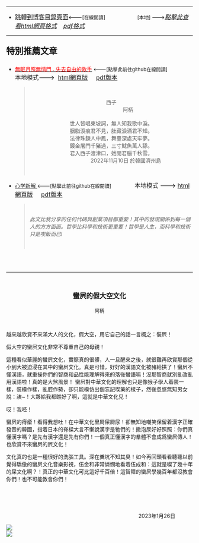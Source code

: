 ****
- [<font size=3>跳轉到博客目錄頁面</font>](../../tableOfContent.md)<---[<font size=2>在線閱讀</font>]&nbsp;&nbsp; &nbsp; &nbsp; &nbsp; &nbsp; &nbsp; &nbsp; &nbsp; &nbsp;&nbsp; &nbsp;  <font size=2> [本地] ---></font><font size=3>[*_點擊此查看html網頁格式_*](../../tableOfContent.html)&nbsp; &nbsp; [*_pdf格式_*](../../tableOfContent.md.pdf)</font>
****

### <p style="font-size: 23px; font-weight:900;">特別推薦文章</p>

- [<font color=red>無眠月照無情門 . 失去自由的歌手</font>](https://github.com/brianwchh/worldofheart/blob/main/md_and_html/%E7%84%A1%E7%9C%A0%E6%9C%88%E7%85%A7%E7%84%A1%E6%83%85%E9%96%80.md)<font size=2> <---[點擊此前往github在線閱讀]</font> &nbsp;&nbsp;&nbsp;&nbsp;&nbsp;&nbsp;&nbsp;&nbsp;&nbsp;&nbsp;&nbsp;&nbsp;&nbsp;&nbsp;&nbsp; <font size=3>本地模式---> &nbsp;[html網頁版](../../md_and_html/無眠月照無情門.html) &nbsp;&nbsp;&nbsp; [pdf版本](../../md_and_html/無眠月照無情門.md.pdf) </font>

    > </br><p align="center">西子</br>&nbsp;&nbsp;&nbsp;&nbsp;&nbsp;&nbsp;&nbsp;&nbsp;&nbsp;&nbsp;&nbsp;&nbsp;&nbsp;&nbsp;&nbsp;&nbsp;&nbsp;&nbsp;&nbsp;&nbsp;&nbsp;&nbsp;&nbsp;阿柄</br></br>世人皆唱東坡詞，無人知我歌中淚。</br>胭脂淚痕君不見，肚藏淚酒君不知。</br>法律珠鍊人中鳳，舞臺深處天牢夢。</br>鍍金屠門千豬過，三寸魷魚萬人舔。</br>君入西子渡津口，她閱君腦千秋雪。</br>&nbsp;&nbsp;&nbsp;&nbsp;&nbsp;&nbsp;&nbsp;&nbsp;&nbsp;&nbsp;&nbsp;&nbsp;&nbsp;&nbsp;&nbsp;&nbsp;&nbsp;&nbsp;&nbsp;&nbsp;2022年11月10日 於韓國濟州島</p></br>
    
-  [心学新解 ](https://github.com/brianwchh/worldofheart)<font size=2><---[點擊此前往github在線閱讀]</font>&nbsp;&nbsp;&nbsp;&nbsp;&nbsp;&nbsp;&nbsp;&nbsp;&nbsp;&nbsp;&nbsp;&nbsp;&nbsp;&nbsp;&nbsp; <font size=3>本地模式 --->&nbsp;[html網頁版](../../md_and_html/心學新解.html) &nbsp;&nbsp;&nbsp; [pdf版本](../../md_and_html/心學新解.md.pdf) </font>

    > </br>*_<span><p> 此文比我分享的任何代碼與創業項目都重要！其中的發現關係到每一個人的方方面面。哲學比科學和技術更重要！哲學是人生，而科學和技術只是喫飯而已!</p></span>_*</br>

    </br>
    </br>

****

</br>

****<p align="center" style="font-size: large;">蠻屄的假大空文化</p>****

<p align="center" style="font-size: small;">阿柄</p>

</br>


<div align="left">
<p >
越來越欣賞不來滿大人的文化，假大空，用它自己的話一言概之：裝屄！   </p>
<p >假大空的蠻屄文化非常不尊重自己的母親！ </p>
<p >這種看似華麗的蠻屄文化，實際真的很髒，人一旦醒來之後，就很難再欣賞那個從小到大被迫浸在其中的蠻屄文化。真是可惜，好好的漢語文化被豬給拱了！蠻屄不懂漢語，就重操你們的智商和品性能理解得來的落後蠻語嘛！沒那智商就別亂改亂用漢語啦！真的是大煞風景！
蠻屄對中華文化的理解也只是像猴子學人着裝一樣，裝模作樣，亂腔作勢，卻只能模仿出個忘記喫藥的樣子，然後忽悠無知男女說：誒~！大夥給我都瞧好了啊，這就是中華文化兒！</p>
<p >哎！我呸！</p>
<p >蠻屄的痔瘡！看得我想吐！在中華文化里屙屎屙尿！卻無知地嘲笑保留着漢字正確發音的韓國，指着日本的脊樑大言不慚說漢字是牠們的！撒泡尿好好照照：你們真懂漢字嗎？是先有漢字還是先有你們！一個真正懂漢字的羣體不會成爲蠻屄傳人！也欣賞不來蠻屄的屄文化！</p>
<p >文化真的也是一種很好的洗腦工具。深在糞坑不知其臭！如今再回頭看看聽聽以前覺得驕傲的蠻屄文化音樂影視，伍金和非常憐憫地看着伍成和：這就是喫了幾十年的屎文化啊？！真正的中華文化可比這好千百倍！這智障的蠻屄學幾百年都沒教會你們！也不可能教會你們！</p>

</p>

</br>
</br>

</br>




<p align="right"> 2023年1月26日 &nbsp;&nbsp;&nbsp;&nbsp;&nbsp;&nbsp;&nbsp;&nbsp;&nbsp;&nbsp;&nbsp; </p>
</div>


<!-- image area, flex to make it center,it may not work for github, for html and pdf rendering only -->
<div align="center" style="page-break-inside: avoid; margin-top:1px; margin-bottom:1px;"> <!-- pictureWrapper_div add this only to make the bendan github understand -->
  <div class="ImageWrapperFlex" >
   <div class="FlexSide"  ></div>
   <image class="FlexImage"   src='./images/jzy.jpg'/>
   <div class="FlexSide" ></div>
  </div>
  <p align="center" style="margin:0px;">   </p> 
</div> <!-- end pictureWrapper_div -->

<!-- image area, flex to make it center,it may not work for github, for html and pdf rendering only -->
<div align="center" style="page-break-inside: avoid; margin-top:1px; margin-bottom:1px;"> <!-- pictureWrapper_div add this only to make the bendan github understand -->
  <div class="ImageWrapperFlex" >
   <div class="FlexSide"  ></div>
   <image class="FlexImage"   src='../images/bubble.png'/>
   <div class="FlexSide" ></div>
  </div>
  <p align="center" style="margin:0px;">   </p> 
</div> <!-- end pictureWrapper_div -->

</br>
</br>

<style>

.ImageWrapperFlex {
    display: flex; 
    flex-direction: row; 
    margin-top: 1px; 
    margin-bottom: 1px;

    width: 100% ;
}

.FlexSide {
    flex-basis: 0px ;
    flex:1;

}



/* large device screen 設置熒幕顯示圖片大小（電腦等大型屏幕）*/
@media only screen and (min-width: 600px) {

    .FlexImage {
        flex-basis: 600px ;
        flex:0;    
        height:auto; 
        max-width: 600px;
        min-width: 600px;
     
    }

}

 /* small device screen 設置熒幕顯示圖片大小（平板手機等屏幕）*/
@media only screen and (max-width: 600px) {
    
    .FlexImage {
        flex-basis: 600px ;
        flex:1;
        height:auto; 
     
    }

}

/* style for print !important 設置打印圖片大小*/
@media print {

    .FlexImage {
        flex-basis: 400px ;
        flex:0;    
        height:auto; 
        max-width: 400px;
        min-width: 400px;
     
    }
}


</style>